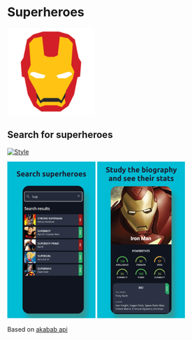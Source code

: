 # Superheroes
<img src="./assets/ic_logo_transparent.png" alt="Superheroes" width="200px" height="200px"/>

## Search for superheroes

[![Style](https://img.shields.io/badge/style-carapacik_lints-40c4ff.svg)](https://github.com/Carapacik/carapacik_lints)


<img src="./.github/readme/1.png" width="40%" /> <img src="./.github/readme/2.png" width="40%" />

Based on [akabab api](https://github.com/akabab/superhero-api)
